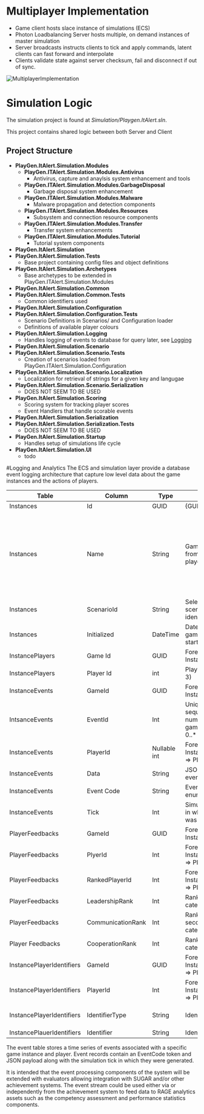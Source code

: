 # Multiplayer Implementation

- Game client hosts slace instance of simulations (ECS) 
- Photon Loadbalancing Server hosts multiple, on demand instances of master simulation
- Server broadcasts instructs clients to tick and apply commands, latent clients can fast forward and interpolate
- Clients validate state against server checksum, fail and disconnect if out of sync.

![MultiplayerImplementation](../images/MultiplayerImplementation.png)

# Simulation Logic
The simulation project is found at *Simulation/Playgen.ItAlert.sln*.

This project contains shared logic between both Server and Client
## Project Structure
- **PlayGen.ItAlert.Simulation.Modules**
    - **PlayGen.ITAlert.Simulation.Modules.Antivirus**
        - Antivirus, capture and anaylsis system enhancement and tools 
    - **PlayGen.ITAlert.Simulation.Modules.GarbageDisposal** 
        - Garbage disposal system enhancement
    - **PlayGen.ITAlert.Simulation.Modules.Malware** 
        - Malware propagation and detection components
    - **PlayGen.ITAlert.Simulation.Modules.Resources**
        - Subsystem and connection resource components 
    - **PlayGen.ITAlert.Simulation.Modules.Transfer** 
        - Transfer system enhancements
    - **PlayGen.ITAlert.Simulation.Modules.Tutorial** 
        - Tutorial system components
- **PlayGen.ItAlert.Simulation**
- **PlayGen.ItAlert.Simulation.Tests**
    - Base project containing config files and object definitions
- **PlayGen.ItAlert.Simulation.Archetypes**
    - Base archetypes to be extended in PlayGen.ITAlert.Simulation.Modules
- **PlayGen.ItAlert.Simulation.Common**
- **PlayGen.ItAlert.Simulation.Common.Tests**
    - Common identifiers used
- **PlayGen.ItAlert.Simulation.Configuration**
- **PlayGen.ItAlert.Simulation.Configuration.Tests**
    - Scenario Definitions in Scenarios/ and Configuration loader
    - Definitions of available player colours 
- **PlayGen.ItAlert.Simulation.Logging**
    - Handles logging of events to database for query later, see [Logging](#logging-and-analytics)
- **PlayGen.ItAlert.Simulation.Scenario**
- **PlayGen.ItAlert.Simulation.Scenario.Tests**
    - Creation of scenarios loaded from PlayGen.ITAlert.Simulation.Configuration
- **PlayGen.ItAlert.Simulation.Scenario.Localization**
    - Localization for retrieval of strings for a given key and langugae
- **PlayGen.ItAlert.Simulation.Scenario.Serialization**
    - DOES NOT SEEM TO BE USED
- **PlayGen.ItAlert.Simulation.Scoring**
    - Scoring system for tracking player scores
    - Event Handlers that handle scorable events
- **PlayGen.ItAlert.Simulation.Serialization**
- **PlayGen.ItAlert.Simulation.Serialization.Tests**
    - DOES NOT SEEM TO BE USED
- **PlayGen.ItAlert.Simulation.Startup**
    - Handles setup of simulations life cycle
- **PlayGen.ItAlert.Simulation.UI**
    - todo

#Logging and Analytics
The ECS and simulation layer provide a database event logging architecture that capture low level data about the game instances and the actions of players.

Table | Column | Type | Value | Comment
--- | --- | --- | --- | --- 
Instances | Id | GUID | {GUID} | 
Instances | Name | String | Game name from creating player | Creating player will usually be player Id 0, unless they left the lobby after other players had joined before the game started
Instances | ScenarioId | String | Selected scenario identifier | 
Instances | Initialized | DateTime | Date/Time game was started
InstancePlayers | Game Id | GUID | Foreign Key Instances => Id |
InstancePlayers | Player Id | int | Player Index (0, 3)
InstanceEvents | GameId | GUID | Foreign Key Instances => Id |
IntsanceEvents | EventId | Int | Unique sequence number within game instance 0..* |
InstanceEvents | PlayerId | Nullable int | Foreign Key InstancePlayers => PlayerId | Null if system event
InstanceEvents | Data | String | JSON blob with event context |
InstanceEvents | Event Code | String | Event type enumeration |
InstanceEvents | Tick | Int | Simulation tick in which event was generated | Timestamp in seconds => Tick/10
PlayerFeedbacks | GameId | GUID | Foreign Key Instances => Id |
PlayerFeedbacks | PlyerId | Int | Foreign Key InstancePlayers => PlayerId | Player providing Feedback
PlayerFeedbacks | RankedPlayerId | Int | Foreign Key InstancePlayers => PlayerId | Player feedback is about
PlayerFeedbacks | LeadershipRank | Int | Ranking in first category 0..6 | 
PlayerFeedbacks | CommunicationRank | Int | Ranking in second category 0..6 |
Player Feedbacks | CooperationRank | Int | Ranking in third category 0..6 | 
InstancePlayerIdentifiers | GameId | GUID | Foreign Key InstancePlayers => PlayerId | 
InstancePlayerIdentifiers | PlayerId | Int | Foreign Key InstancePlayers => PlayerId |
InstancePlayerIdentifiers | IdentifierType | String | Identifier Token | currently: SUGAR, RAGE_CLASS
InstancePlauerIdentifiers | Identifier | String | Identifier Value |

The event table stores a time series of events associated with a specific game instance and player. Event records contain an EventCode token and JSON payload along with the simulation tick in which they were generated. 

It is intended that the event processing components of the system will be extended with evaluators allowing integration with SUGAR and/or other achievement systems. The event stream could be used either via or independently from the achievement system to feed data to RAGE analytics assets such as the competency assessment and performance statistics components.